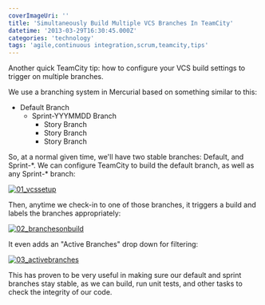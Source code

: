 ```yaml
---
coverImageUri: ''
title: 'Simultaneously Build Multiple VCS Branches In TeamCity'
datetime: '2013-03-29T16:30:45.000Z'
categories: 'technology'
tags: 'agile,continuous integration,scrum,teamcity,tips'
---
```


Another quick TeamCity tip: how to configure your VCS build settings to trigger
on multiple branches.

We use a branching system in Mercurial based on something similar to this:

- Default Branch
  - Sprint-YYYMMDD Branch
    - Story Branch
    - Story Branch
    - Story Branch

So, at a normal given time, we'll have two stable branches: Default, and
Sprint-\*. We can configure TeamCity to build the default branch, as well as any
Sprint-\* branch:

[![01_vcssetup](http://assets.brandonmartinez.com/brandonmartinez/2013/03/01_vcssetup-575x493.png)](http://assets.brandonmartinez.com/brandonmartinez/2013/03/01_vcssetup.png)

Then, anytime we check-in to one of those branches, it triggers a build and
labels the branches appropriately:

[![02_branchesonbuild](http://assets.brandonmartinez.com/brandonmartinez/2013/03/02_branchesonbuild-575x105.png)](http://assets.brandonmartinez.com/brandonmartinez/2013/03/02_branchesonbuild.png)

It even adds an "Active Branches" drop down for filtering:

[![03_activebranches](http://assets.brandonmartinez.com/brandonmartinez/2013/03/03_activebranches.png)](http://assets.brandonmartinez.com/brandonmartinez/2013/03/03_activebranches.png)

This has proven to be very useful in making sure our default and sprint branches
stay stable, as we can build, run unit tests, and other tasks to check the
integrity of our code.
